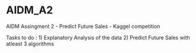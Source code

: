# AIDM_A2

AIDM Assingment 2 - Predict Future Sales - Kaggel competition

 Tasks to do :
      1) Explanatory Analysis of the data
      2) Predict Future Sales with atleast 3 algorithms
